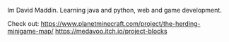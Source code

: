 Im David Maddin. 
Learning java and python, web and game development.

Check out:
https://www.planetminecraft.com/project/the-herding-minigame-map/
https://medavoo.itch.io/project-blocks
